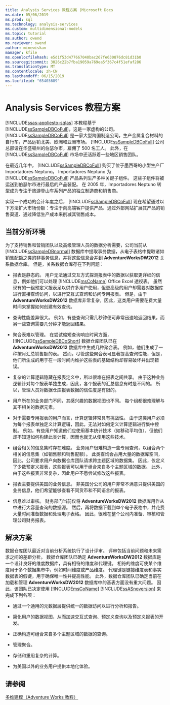 ```yaml
---
title: Analysis Services 教程方案 |Microsoft Docs
ms.date: 05/06/2019
ms.prod: sql
ms.technology: analysis-services
ms.custom: multidimensional-models
ms.topic: tutorial
ms.author: owend
ms.reviewer: owend
author: minewiskan
manager: kfile
ms.openlocfilehash: e5d1f53d477667040bac267fe630876dc81d31b0
ms.sourcegitcommit: 3026c22b7fba19059a769ea5f367c4f51efaf286
ms.translationtype: MT
ms.contentlocale: zh-CN
ms.lasthandoff: 06/15/2019
ms.locfileid: "65403689"
---
```

# <a name="analysis-services-tutorial-scenario"></a>Analysis Services 教程方案
[!INCLUDE[ssas-appliesto-sqlas](../../includes/ssas-appliesto-sqlas.md)]
本教程基于 [!INCLUDE[ssSampleDBCoFull](../../includes/sssampledbcofull-md.md)]，这是一家虚构的公司。 [!INCLUDE[ssSampleDBCoFull](../../includes/sssampledbcofull-md.md)] 是一家大型跨国制造公司，生产金属复合材料的自行车，产品远销北美、欧洲和亚洲市场。 [!INCLUDE[ssSampleDBCoFull](../../includes/sssampledbcofull-md.md)] 公司总部设在华盛顿州的伯瑟尔市，雇佣了 500 名工人。 此外，在 [!INCLUDE[ssSampleDBCoFull](../../includes/sssampledbcofull-md.md)] 市场中还活跃着一些地区销售团队。  
  
在最近几年中， [!INCLUDE[ssSampleDBCoFull](../../includes/sssampledbcofull-md.md)] 购买了位于墨西哥的小型生产厂 Importadores Neptuno。 Importadores Neptuno 为 [!INCLUDE[ssSampleDBCoFull](../../includes/sssampledbcofull-md.md)] 产品系列生产多种关键子组件。 这些子组件将被运送到伯瑟尔市进行最后的产品装配。 在 2005 年，Importadores Neptuno 转型成为专注于旅游登山车系列产品的独立制造商和销售商。  
  
实现一个成功的会计年度之后， [!INCLUDE[ssSampleDBCoFull](../../includes/sssampledbcofull-md.md)] 现在希望通过以下方法扩大市场份额：专注于向高端客户提供产品、通过外部网站扩展其产品的销售渠道、通过降低生产成本来削减其销售成本。  
  
## <a name="current-analysis-environment"></a>当前分析环境  
为了支持销售和营销团队以及高级管理人员的数据分析需要，公司当前从 [!INCLUDE[ssSampleDBnormal](../../includes/sssampledbnormal-md.md)] 数据库中提取事务数据，从电子表格中提取诸如销售配额之类的非事务信息，并将这些信息合并到 **AdventureWorksDW2012** 关系数据仓库。 但是，关系数据仓库存在下列问题：  
  
-   报表是静态的。 用户无法通过交互方式探测报表中的数据以获取更详细的信息，例如他们可以处理 [!INCLUDE[msCoName](../../includes/msconame-md.md)] Office Excel 透视表。 虽然现有的一组预定义报表足以供许多用户使用，但更高级的用户却需要对数据库进行直接查询访问，以进行交互式查询和访问专用报表。 但是，由于 **AdventureWorksDW2012** 数据库非常复杂，因此，这类用户需要花费大量时间来掌握如何创建有效查询。  
  
-   查询性能差异很大。 例如，有些查询只需几秒钟便可非常迅速地返回结果，而另一些查询需要几分钟才能返回结果。  
  
-   聚合表难以管理。 在尝试缩短查询响应时间方面， [!INCLUDE[ssSampleDBCoShort](../../includes/sssampledbcoshort-md.md)] 数据仓库团队已在 **AdventureWorksDW2012** 数据库中生成几种聚合表。 例如，他们生成了一种按月汇总销售额的表。 然而，尽管这些聚合表可显著提高查询性能，但是，他们所生成的用于在一段时间内维护这些表的基础结构却容易破坏并出现错误。  
  
-   复杂的计算逻辑隐藏在报表定义中，所以很难在报表之间共享。 由于这种业务逻辑针对每个报表单独生成，因此，各个报表的汇总信息有时是不同的。 所以，管理人员对数据仓库报表数据的信任度是有限的。  
  
-   用户所在的业务部门不同，其感兴趣的数据视图也不同。 每个组都很难理解与其不相关的数据元素。  
  
-   对于需要专用报表的用户而言，计算逻辑非常具有挑战性。 由于这类用户必须为每个报表单独定义计算逻辑，因此，无法对如何定义计算逻辑进行集中控制。 例如，有些用户知道他们应使用基本统计技术（如移动平均值），但他们却不知道如何构建此类计算，因而也就无从使用这些技术。  
  
-   组合相关的信息集时存在难度。 业务用户很难构造一些专用查询，以组合两个相关的信息集（如销售额和销售配额）。 此类查询会占用大量的数据库空间，因此，公司要求用户向数据仓库团队请求跨主题区域的数据集。 因此，仅定义了少数预定义报表，这些报表可以用于组合来自多个主题区域的数据。 此外，由于这些报表非常复杂，因此用户不愿尝试修改这些报表。  
  
-   报表主要提供美国的业务信息。 非美国分公司的用户非常不满意只提供美国的业务信息，他们希望能够查看不同货币和不同语言的报表。  
  
-   信息难以审核。 财务部门当前仅将 **AdventureWorksDW2012** 数据库用作从中进行大容量查询的数据源。 然后，再将数据下载到单个电子表格中，并花费大量时间准备数据和处理电子表格。 因此，很难在整个公司内准备、审核和管理公司财务报表。  
  
## <a name="the-solution"></a>解决方案  
数据仓库团队最近对当前分析系统执行了设计评审。 评审包括当前问题和未来需求之间的差距分析。 数据仓库团队已确定 **AdventureWorksDW2012** 数据库是一个设计良好的维度数据库，具有相符的维度和代理键。 相符的维度可使某个维度用于多个数据集市中，例如时间维度或产品维度。 代理键是链接维度表和事实数据表的假键，用于确保唯一性并提高性能。 此外，数据仓库团队已确定当前在加载和管理 **AdventureWorksDW2012** 数据库中的基表方面没有重大问题。 因此，该团队已决定使用 [!INCLUDE[msCoName](../../includes/msconame-md.md)] [!INCLUDE[ssASnoversion](../../includes/ssasnoversion-md.md)] 来完成下列各项：  
  
-   通过一个通用的元数据层提供统一的数据访问以进行分析和报告。  
  
-   简化用户的数据视图，从而加速交互式查询、预定义查询以及预定义报表的开发。  
  
-   正确构造可组合来自多个主题区域的数据的查询。  
  
-   管理聚合。  
  
-   存储和重用复杂的计算。  
  
-   为美国以外的业务用户提供本地化体验。  
  
  
## <a name="see-also"></a>请参阅  
[多维建模（Adventure Works 教程）](multidimensional-modeling-adventure-works-tutorial.md)  
  
  
  
